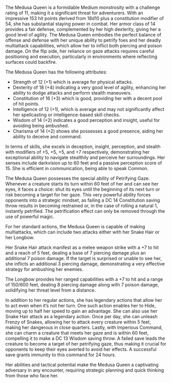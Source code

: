 The Medusa Queen is a formidable Medium monstrosity with a challenge rating of 11, making it a significant threat for adventurers. With an impressive 153 hit points derived from 18d10 plus a constitution modifier of 54, she has substantial staying power in combat. Her armor class of 14 provides a fair defense, complemented by her high dexterity, giving her a good level of agility. The Medusa Queen embodies the perfect balance of offense and defense with her unique ability to petrify foes and her deadly multiattack capabilities, which allow her to inflict both piercing and poison damage. On the flip side, her reliance on gaze attacks requires careful positioning and execution, particularly in environments where reflecting surfaces could backfire. 

The Medusa Queen has the following attributes: 
- Strength of 12 (+1) which is average for physical attacks.
- Dexterity of 18 (+4) indicating a very good level of agility, enhancing her ability to dodge attacks and perform stealth maneuvers.
- Constitution of 16 (+3) which is good, providing her with a decent pool of hit points.
- Intelligence of 12 (+1), which is average and may not significantly affect her spellcasting or intelligence-based skill checks.
- Wisdom of 14 (+2) indicates a good perception and insight, useful for avoiding being ambushed.
- Charisma of 14 (+2) shows she possesses a good presence, aiding her ability to deceive and command.

In terms of skills, she excels in deception, insight, perception, and stealth with modifiers of +5, +5, +5, and +7 respectively, demonstrating her exceptional ability to navigate stealthily and perceive her surroundings. Her senses include darkvision up to 60 feet and a passive perception score of 15. She is efficient in communication, being able to speak Common.

The Medusa Queen possesses the special ability of Petrifying Gaze. Whenever a creature starts its turn within 60 feet of her and can see her eyes, it faces a choice: shut its eyes until the beginning of its next turn or risk becoming a target for her gaze. This very powerful ability forces opponents into a strategic mindset, as failing a DC 14 Constitution saving throw results in becoming restrained or, in the case of rolling a natural 1, instantly petrified. The petrification effect can only be removed through the use of powerful magic.

For her standard actions, the Medusa Queen is capable of making multiattacks, which can include two attacks either with her Snake Hair or her Longbow. 

Her Snake Hair attack manifest as a melee weapon strike with a +7 to hit and a reach of 5 feet, dealing a base of 7 piercing damage plus an additional 7 poison damage. If the target is surprised or unable to see her, she inflicts an additional 3 piercing damage, demonstrating a very effective strategy for ambushing her enemies. 

The Longbow provides her ranged capabilities with a +7 to hit and a range of 150/600 feet, dealing 8 piercing damage along with 7 poison damage, solidifying her threat level from a distance.

In addition to her regular actions, she has legendary actions that allow her to act even when it’s not her turn. One such action enables her to Hide, moving up to half her speed to gain an advantage. She can also use her Snake Hair attack as a legendary action. Once per day, she can unleash Frenzy of Snakes, allowing her to attack every creature within 5 feet, making her dangerous in close quarters. Lastly, with Imperious Command, she can charm a creature that meets her gaze and is within 60 feet, compelling it to make a DC 13 Wisdom saving throw. A failed save leads the creature to become a target of her petrifying gaze, thus making it crucial for opponents to keep their eyes averted to avoid her effects. A successful save grants immunity to this command for 24 hours.

Her abilities and tactical potential make the Medusa Queen a captivating adversary in any encounter, requiring strategic planning and quick thinking from those who face her.